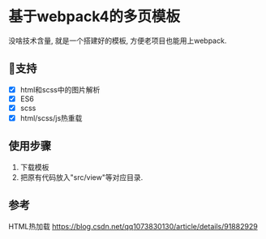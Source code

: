 # 基于webpack4的多页模板
没啥技术含量, 就是一个搭建好的模板, 方便老项目也能用上webpack.

## 🚀支持
- [x] html和scss中的图片解析
- [x] ES6
- [x] scss
- [x] html/scss/js热重载

## 使用步骤
1. 下载模板
2. 把原有代码放入"src/view"等对应目录.

## 参考
HTML热加载
https://blog.csdn.net/qq1073830130/article/details/91882929
